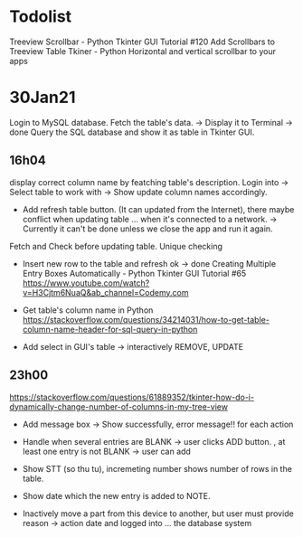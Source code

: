 # Todolist
Treeview Scrollbar - Python Tkinter GUI Tutorial #120
Add Scrollbars to Treeview Table Tkiner - Python
Horizontal and vertical scrollbar to your apps

# 30Jan21
Login to MySQL database.
Fetch the table's data. -> Display it to Terminal -> done
Query the SQL database and show it as table in Tkinter GUI.

## 16h04
display correct column name by featching table's description.
Login into -> Select table to work with -> Show update column names accordingly.
- Add refresh table button. (It can updated from the Internet), there maybe conflict when updating table ... when it's connected to a network.
-> Currently it can't be done unless we close the app and run it again.

Fetch and Check before updating table.
Unique checking
+ Insert new row to the table and refresh ok -> done
Creating Multiple Entry Boxes Automatically - Python Tkinter GUI Tutorial #65
https://www.youtube.com/watch?v=H3Cjtm6NuaQ&ab_channel=Codemy.com
+ Get table's column name in Python
https://stackoverflow.com/questions/34214031/how-to-get-table-column-name-header-for-sql-query-in-python

+ Add select in GUI's table -> interactively REMOVE, UPDATE

## 23h00

https://stackoverflow.com/questions/61889352/tkinter-how-do-i-dynamically-change-number-of-columns-in-my-tree-view

+ Add message box -> Show successfully, error message!! for each action
+ Handle when several entries are BLANK -> user clicks ADD button. , at least one entry is not BLANK -> user can add

+ Show STT (so thu tu), incremeting number shows number of rows in the table.

+ Show date which the new entry is added to NOTE.

+ Inactively move a part from this device to another, but user must provide reason -> action date and logged into ... the database system
